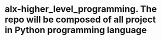 # alx-higher_level_programming. The repo will be composed of all project in Python programming language
